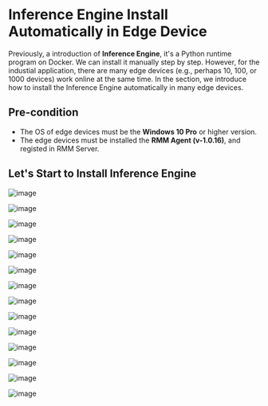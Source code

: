 # Inference Engine Install Automatically in Edge Device

Previously, a introduction of **Inference Engine**, it's a Python runtime program on Docker. We can install it manually step by step. However, for the industial application, there are many edge devices (e.g., perhaps 10, 100, or 1000 devices) work online at the same time. In the section, we introduce how to install the Inference Engine automatically in many edge devices.

## Pre-condition
* The OS of edge devices must be the **Windows 10 Pro** or higher version.
* The edge devices must be installed the **RMM Agent (v-1.0.16)**, and registed in RMM Server.
    

## Let's Start to Install Inference Engine


![image](../_static/images/inference_engine/01_package.png)


![image](../_static/images/inference_engine/02_step1.png)


![image](../_static/images/inference_engine/03.png)


![image](../_static/images/inference_engine/04_package_path.png)


![image](../_static/images/inference_engine/05_login_RMM.png)


![image](../_static/images/inference_engine/06_ota_package.png)


![image](../_static/images/inference_engine/07_upload.png)


![image](../_static/images/inference_engine/08_choose_file.png)


![image](../_static/images/inference_engine/09_upload_progress.png)


![image](../_static/images/inference_engine/10_ota_upgrade.png)


![image](../_static/images/inference_engine/11_upgrade_package.png)


![image](../_static/images/inference_engine/12_upgrade_progress.png)


![image](../_static/images/inference_engine/13_install01.png)


![image](../_static/images/inference_engine/14_install02.png)


